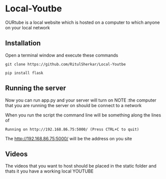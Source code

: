 # Local-Youtbe
OURtube is a local website which is hosted on a computer to which anyone on your local network 

## Installation
Open a terminal window and execute these commands

``git clone https://github.com/RitulSherkar/Local-Youtbe``

``pip install flask``

## Running the server 
Now you can run app.py and your server will turn on
NOTE :the computer that you are running the server on should be connect to a network

When you run the script the command line will be something along the lines of 

``Running on http://192.168.86.75:5000/ (Press CTRL+C to quit)``

The http://192.168.86.75:5000/ will be the address on you site

## Videos
The videos that you want to host should be placed in the static folder and thats it you have a working local YOUTUBE
 
